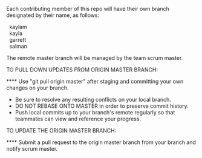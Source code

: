 Each contributing member of this repo will have their own branch designated by their name, as follows:

&nbsp;&nbsp;kaylam<br/>
&nbsp;&nbsp;kayla<br/>
&nbsp;&nbsp;garrett<br/>
&nbsp;&nbsp;salman<br/>

The remote master branch will be managed by the team scrum master.


TO PULL DOWN UPDATES FROM ORIGIN MASTER BRANCH:

**** Use "git pull origin master" after staging and committing your own changes on your branch.  
* Be sure to resolve any resulting conflicts on your local branch.  
* DO NOT REBASE ONTO MASTER in order to preserve commit history.  
* Push local commits up to your branch's remote regularly so that teammates can view and reference your progress.  


TO UPDATE THE ORIGIN MASTER BRANCH:

**** Submit a pull request to the origin master branch from your branch and notify scrum master.
